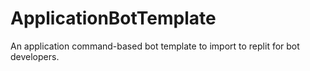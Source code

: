 # ApplicationBotTemplate
An application command-based bot template to import to replit for bot developers.
